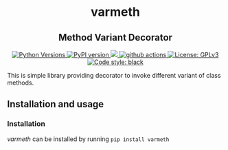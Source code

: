 <h1 align="center"> varmeth </h1>
<h2 align="center"> Method Variant Decorator </h2>

<p align="center">
    <a href="https://pypi.org/project/varmeth">
    <img alt="Python Versions" src="https://img.shields.io/pypi/pyversions/varmeth.svg?style=flat">
    </a>
    <a href="https://pypi.org/project/varmeth/#history">
    <img alt="PyPI version" src="https://badge.fury.io/py/varmeth.svg">
    </a>
    <a href="https://codecov.io/gh/digitronik/varmeth">
    <img src="https://codecov.io/gh/digitronik/varmeth/branch/master/graph/badge.svg" />
    </a>
    <a href="https://github.com/digitronik/varmeth/actions">
    <img alt="github actions" src="https://github.com/digitronik/varmeth/workflows/Tests/badge.svg?branch=master">
    </a>
    <a href="https://github.com/digitronik/varmeth/blob/master/LICENSE">
    <img alt="License: GPLv3" src="https://img.shields.io/pypi/l/varmeth.svg?version=latest">
    </a>
    <a href="https://pypi.org/project/black">
    <img alt="Code style: black" src="https://img.shields.io/badge/code%20style-black-000000.svg">
    </a>
</p>


This is simple library providing decorator to invoke different variant of class methods.

## Installation and usage

### Installation

_varmeth_ can be installed by running `pip install varmeth`
